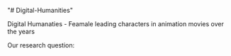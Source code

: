 "# Digital-Humanities" 

Digital Humanaties - Feamale leading characters in animation movies over the years

Our research question:
